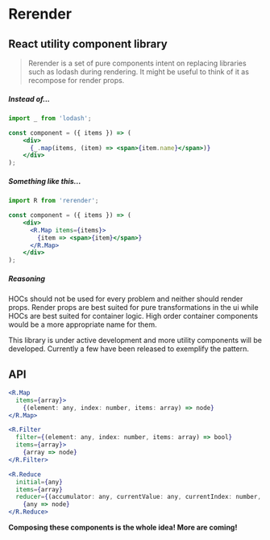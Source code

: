 # Rerender
 
## React utility component library

> Rerender is a set of pure components intent on replacing libraries such as lodash during rendering. It might be useful to think of it as recompose for render props.

##### Instead of...

```jsx harmony
import _ from 'lodash';

const component = ({ items }) => (
    <div>
      {_.map(items, (item) => <span>{item.name}</span>)}
    </div>
);
```
##### Something like this...

```jsx harmony
import R from 'rerender';

const component = ({ items }) => (
    <div>
      <R.Map items={items}>
        {item => <span>{item}</span>}
      </R.Map>
    </div>
);
```

##### Reasoning

HOCs should not be used for every problem and neither should render props. Render props are best suited for pure transformations in the ui while HOCs are best suited for container logic. High order container components would be a more appropriate name for them.

This library is under active development and more utility components will be developed. Currently a few have been released to exemplify the pattern.

## API

```jsx harmony
<R.Map 
  items={array}>
    {(element: any, index: number, items: array) => node}
</R.Map> 
```
```jsx harmony
<R.Filter 
  filter={(element: any, index: number, items: array) => bool} 
  items={array}>
    {array => node}
</R.Filter>
```
```jsx harmony
<R.Reduce 
  initial={any} 
  items={array} 
  reducer={(accumulator: any, currentValue: any, currentIndex: number, items: array) => accumulator: any}>
    {any => node}
</R.Reduce>
```

**Composing these components is the whole idea! More are coming!**
